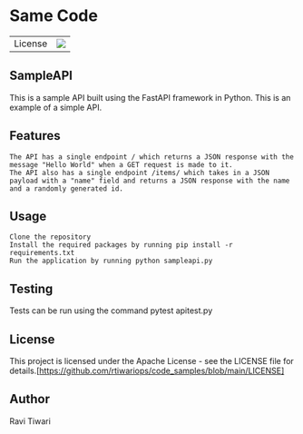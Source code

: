 # Same Code

<table>
<tr>
        <td>License</td>
        <td>
            <a href="https://opensource.org/licenses/MIT"/>
            <img src="https://img.shields.io/badge/License-MIT-yellow.svg"/>
        </td>
    </tr>
</table>

## SampleAPI

This is a sample API built using the FastAPI framework in Python. This is an example of a simple API.

## Features

    The API has a single endpoint / which returns a JSON response with the message "Hello World" when a GET request is made to it.
    The API also has a single endpoint /items/ which takes in a JSON payload with a "name" field and returns a JSON response with the name and a randomly generated id.

## Usage

    Clone the repository
    Install the required packages by running pip install -r requirements.txt
    Run the application by running python sampleapi.py

## Testing

Tests can be run using the command pytest apitest.py

## License

This project is licensed under the Apache License - see the LICENSE file for details.[https://github.com/rtiwariops/code_samples/blob/main/LICENSE]

## Author

Ravi Tiwari
